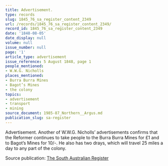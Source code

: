 ```yaml
---
title: Advertisement.
type: records
slug: 1845_76_sa_register_content_2349
url: /records/1845_76_sa_register_content_2349/
record_id: 1845_76_sa_register_content_2349
date: '1848-08-05'
date_display: null
volume: null
issue_number: null
page: '1'
article_type: advertisement
issue_reference: 5 August 1848, page 1
people_mentioned:
- W.W.G. Nicholls
places_mentioned:
- Burra Burra Mines
- Bagot’s Mines
- the colony
topics:
- advertisement
- transport
- mining
source_document: 1985-87_Northern__Argus.md
publication_slug: sa-register
---
```


Advertisement.  Another of W.W.G. Nicholls’ advertisements confirms that the Reformer continues to take people to the Burra Burra Mines for £1 and to Bagot’s Mines for 10/-.  He also has two drays, which will travel 25 miles a day to any part of the colony.

Source publication: [The South Australian Register](/publications/sa-register/)
